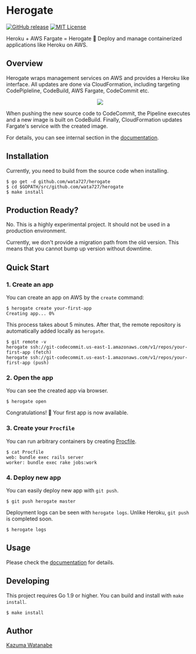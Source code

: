 # Herogate

[![GitHub release](https://img.shields.io/github/release/wata727/herogate.svg)](https://github.com/wata727/herogate/releases/latest)
[![MIT License](http://img.shields.io/badge/license-MIT-blue.svg?style=flat)](LICENSE)

Heroku + AWS Fargate = Herogate 🚀 Deploy and manage containerized applications like Heroku on AWS.

## Overview

Herogate wraps management services on AWS and provides a Heroku like interface. All updates are done via CloudFormation, including targeting CodePipleline, CodeBuild, AWS Fargate, CodeCommit etc.

<p align="center">
  <img src="https://user-images.githubusercontent.com/9624059/37250952-dd506590-254a-11e8-92dd-552705ff4ab7.png" />
</p>

When pushing the new source code to CodeCommit, the Pipeline executes and a new image is built on CodeBuild. Finally, CloudFormation updates Fargate's service with the created image.

For details, you can see internal section in the [documentation](docs).

## Installation

Currently, you need to build from the source code when installing.

```
$ go get -d github.com/wata727/herogate
$ cd $GOPATH/src/github.com/wata727/herogate
$ make install
```

## Production Ready?

No. This is a highly experimental project. It should not be used in a production environment.

Currently, we don't provide a migration path from the old version. This means that you cannot bump up version without downtime.

## Quick Start

### 1. Create an app

You can create an app on AWS by the `create` command:

```
$ herogate create your-first-app
Creating app... 0%
```

This process takes about 5 minutes. After that, the remote repository is automatically added locally as `herogate`.

```
$ git remote -v
herogate ssh://git-codecommit.us-east-1.amazonaws.com/v1/repos/your-first-app (fetch)
herogate ssh://git-codecommit.us-east-1.amazonaws.com/v1/repos/your-first-app (push)
```

### 2. Open the app

You can see the created app via browser.

```
$ herogate open
```

Congratulations! 🎉 Your first app is now available.

### 3. Create your `Procfile`

You can run arbitrary containers by creating [Procfile](https://devcenter.heroku.com/articles/procfile).

```
$ cat Procfile
web: bundle exec rails server
worker: bundle exec rake jobs:work
```

### 4. Deploy new app

You can easily deploy new app with `git push`.

```
$ git push herogate master
```

Deployment logs can be seen with `herogate logs`. Unlike Heroku, `git push` is completed soon.

```
$ herogate logs
```

## Usage

Please check the [documentation](docs) for details.

## Developing

This project requires Go 1.9 or higher. You can build and install with `make install`.

```
$ make install
```

## Author

[Kazuma Watanabe](https://github.com/wata727)
